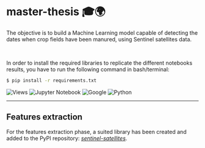 # **master-thesis** 🎓🌍

The objective is to build a Machine Learning model capable of detecting the dates when crop fields have been manured, using Sentinel satellites data. 

<br>

In order to install the required libraries to replicate the different notebooks results, you have to run the following command in bash/terminal:
```bash
$ pip install -r requirements.txt
```

![Views](https://komarev.com/ghpvc/?username=AF99MasterThesis&label=Views&style=for-the-badge&color=blueviolet)
![Jupyter Notebook](https://img.shields.io/badge/jupyter-%23FF0000.svg?style=for-the-badge&logo=jupyter&logoColor=white)
![Google](https://img.shields.io/badge/google-90EE0?style=for-the-badge&logo=google&logoColor=white)
![Python](https://img.shields.io/badge/Python-0000FF?style=for-the-badge&logo=python&logoColor=white)

*** 
## **Features extraction**

For the features extraction phase, a suited library has been created and added to the PyPI repository: [*sentinel-satellites*](https://pypi.org/project/sentinel-satellites/).
